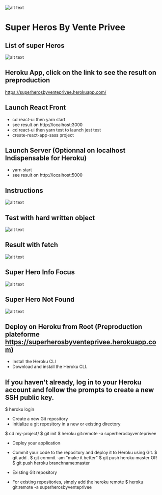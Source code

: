 ![alt text](https://storage.googleapis.com/superherosbyventeprivee/venteprivee_logo.png)

Super Heros By Vente Privee
============================

## List of super Heros

![alt text](https://storage.googleapis.com/superherosbyventeprivee/superheroslist.png)

## Heroku App, click on the link to see the result on preproduction

https://superherosbyventeprivee.herokuapp.com/

## Launch React Front

* cd react-ui then yarn start
* see result on http://localhost:3000
* cd react-ui then yarn test to launch jest test
* create-react-app-sass project

## Launch Server (Optionnal on localhost Indispensable for Heroku)

* yarn start
* see result on http://localhost:5000

## Instructions

![alt text](https://storage.googleapis.com/superherosbyventeprivee/react_project_instruction.png)

## Test with hard written object

![alt text](https://storage.googleapis.com/superherosbyventeprivee/superherolisteffect.png)

## Result with fetch

![alt text](https://storage.googleapis.com/superherosbyventeprivee/superherosfetch.png)

## Super Hero Info Focus

![alt text](https://storage.googleapis.com/superherosbyventeprivee/superheroinfo.png)

## Super Hero Not Found

![alt text](https://storage.googleapis.com/superherosbyventeprivee/superheronotfound.png)

## Deploy on Heroku from Root (Preproduction plateforme https://superherosbyventeprivee.herokuapp.com)

* Install the Heroku CLI
* Download and install the Heroku CLI.

## If you haven't already, log in to your Heroku account and follow the prompts to create a new SSH public key.

$ heroku login
* Create a new Git repository
* Initialize a git repository in a new or existing directory

$ cd my-project/
$ git init
$ heroku git:remote -a superherosbyventeprivee

* Deploy your application
* Commit your code to the repository and deploy it to Heroku using Git.
$ git add .
$ git commit -am "make it better"
$ git push heroku master
OR
$ git push heroku branchname:master

* Existing Git repository
* For existing repositories, simply add the heroku remote
$ heroku git:remote -a superherosbyventeprivee